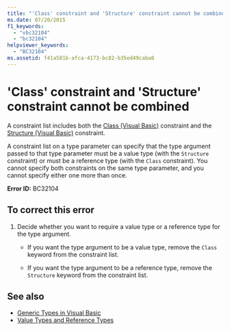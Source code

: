 ```yaml
---
title: "'Class' constraint and 'Structure' constraint cannot be combined"
ms.date: 07/20/2015
f1_keywords: 
  - "vbc32104"
  - "bc32104"
helpviewer_keywords: 
  - "BC32104"
ms.assetid: f41a581b-afca-4173-bc82-b35ed49caba0
---
```

# 'Class' constraint and 'Structure' constraint cannot be combined
A constraint list includes both the [Class (Visual Basic)](../language-reference/statements/class-statement.md) constraint and the [Structure (Visual Basic)](../language-reference/statements/structure-statement.md) constraint.  
  
 A constraint list on a type parameter can specify that the type argument passed to that type parameter must be a value type (with the `Structure` constraint) or must be a reference type (with the `Class` constraint). You cannot specify both constraints on the same type parameter, and you cannot specify either one more than once.  
  
 **Error ID:** BC32104  
  
## To correct this error  
  
1. Decide whether you want to require a value type or a reference type for the type argument.  
  
    - If you want the type argument to be a value type, remove the `Class` keyword from the constraint list.  
  
    - If you want the type argument to be a reference type, remove the `Structure` keyword from the constraint list.  
  
## See also

- [Generic Types in Visual Basic](../programming-guide/language-features/data-types/generic-types.md)
- [Value Types and Reference Types](../programming-guide/language-features/data-types/value-types-and-reference-types.md)
